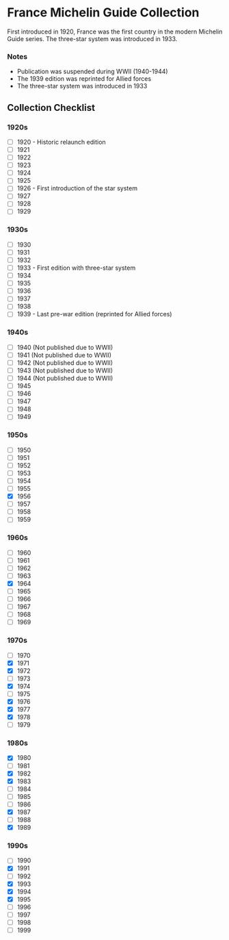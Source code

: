 # France Michelin Guide Collection

First introduced in 1920, France was the first country in the modern Michelin Guide series. The three-star system was introduced in 1933.

### Notes

- Publication was suspended during WWII (1940-1944)
- The 1939 edition was reprinted for Allied forces
- The three-star system was introduced in 1933

## Collection Checklist

### 1920s

- [ ] 1920 - Historic relaunch edition
- [ ] 1921
- [ ] 1922
- [ ] 1923
- [ ] 1924
- [ ] 1925
- [ ] 1926 - First introduction of the star system
- [ ] 1927
- [ ] 1928
- [ ] 1929

### 1930s

- [ ] 1930
- [ ] 1931
- [ ] 1932
- [ ] 1933 - First edition with three-star system
- [ ] 1934
- [ ] 1935
- [ ] 1936
- [ ] 1937
- [ ] 1938
- [ ] 1939 - Last pre-war edition (reprinted for Allied forces)

### 1940s

- [ ] 1940 (Not published due to WWII)
- [ ] 1941 (Not published due to WWII)
- [ ] 1942 (Not published due to WWII)
- [ ] 1943 (Not published due to WWII)
- [ ] 1944 (Not published due to WWII)
- [ ] 1945
- [ ] 1946
- [ ] 1947
- [ ] 1948
- [ ] 1949

### 1950s

- [ ] 1950
- [ ] 1951
- [ ] 1952
- [ ] 1953
- [ ] 1954
- [ ] 1955
- [x] 1956
- [ ] 1957
- [ ] 1958
- [ ] 1959

### 1960s

- [ ] 1960
- [ ] 1961
- [ ] 1962
- [ ] 1963
- [x] 1964
- [ ] 1965
- [ ] 1966
- [ ] 1967
- [ ] 1968
- [ ] 1969

### 1970s

- [ ] 1970
- [x] 1971
- [x] 1972
- [ ] 1973
- [x] 1974
- [ ] 1975
- [x] 1976
- [x] 1977
- [x] 1978
- [ ] 1979

### 1980s

- [x] 1980
- [ ] 1981
- [x] 1982
- [x] 1983
- [ ] 1984
- [ ] 1985
- [ ] 1986
- [x] 1987
- [ ] 1988
- [x] 1989

### 1990s

- [ ] 1990
- [x] 1991
- [ ] 1992
- [x] 1993
- [x] 1994
- [x] 1995
- [ ] 1996
- [ ] 1997
- [ ] 1998
- [ ] 1999
